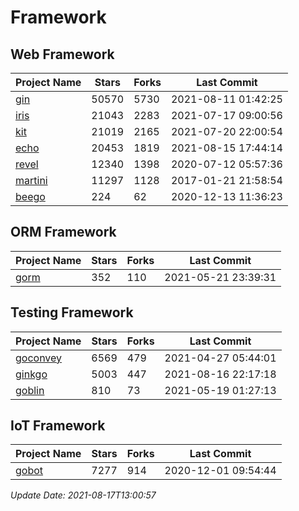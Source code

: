 # Framework

## Web Framework
| Project Name | Stars | Forks | Last Commit |
| ------------ | ----- | ----- | ----------- |
| [gin](https://github.com/gin-gonic/gin) | 50570 | 5730 | 2021-08-11 01:42:25 |
| [iris](https://github.com/kataras/iris) | 21043 | 2283 | 2021-07-17 09:00:56 |
| [kit](https://github.com/go-kit/kit) | 21019 | 2165 | 2021-07-20 22:00:54 |
| [echo](https://github.com/labstack/echo) | 20453 | 1819 | 2021-08-15 17:44:14 |
| [revel](https://github.com/revel/revel) | 12340 | 1398 | 2020-07-12 05:57:36 |
| [martini](https://github.com/go-martini/martini) | 11297 | 1128 | 2017-01-21 21:58:54 |
| [beego](https://github.com/astaxie/beego) | 224 | 62 | 2020-12-13 11:36:23 |

## ORM Framework
| Project Name | Stars | Forks | Last Commit |
| ------------ | ----- | ----- | ----------- |
| [gorm](https://github.com/jinzhu/gorm) | 352 | 110 | 2021-05-21 23:39:31 |

## Testing Framework
| Project Name | Stars | Forks | Last Commit |
| ------------ | ----- | ----- | ----------- |
| [goconvey](https://github.com/smartystreets/goconvey) | 6569 | 479 | 2021-04-27 05:44:01 |
| [ginkgo](https://github.com/onsi/ginkgo) | 5003 | 447 | 2021-08-16 22:17:18 |
| [goblin](https://github.com/franela/goblin) | 810 | 73 | 2021-05-19 01:27:13 |

## IoT Framework
| Project Name | Stars | Forks | Last Commit |
| ------------ | ----- | ----- | ----------- |
| [gobot](https://github.com/hybridgroup/gobot) | 7277 | 914 | 2020-12-01 09:54:44 |

*Update Date: 2021-08-17T13:00:57*
